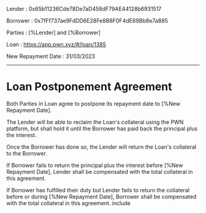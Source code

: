 Lender
: 0x65b11236Cde78De7aD458dF79AE44128b6931517

Borrower
: 0x7fFf737ae9FdDD6E28Fe8B8F0F4dE69Bb8e7a885

Parties
: [%Lender] and [%Borrower]

Loan
: https://app.pwn.xyz/#/loan/1385

New Repayment Date
: 31/03/2023

---

# Loan Postponement Agreement

Both Parties in Loan agree to postpone its repayment date to [%New Repayment Date].

The Lender will be able to reclaim the Loan's collateral using the PWN platform, but shall hold it until the Borrower has paid back the principal plus the interest.

Once the Borrower has done so, the Lender will return the Loan's collateral to the Borrower.

If Borrower fails to return the principal plus the interest before [%New Repayment Date], Lender shall be compensated with the total collateral in this agreement.

If Borrower has fulfilled their duty but Lender fails to return the collateral before or during [%New Repayment Date], Borrower shall be compensated with the total collateral in this agreement.
include

